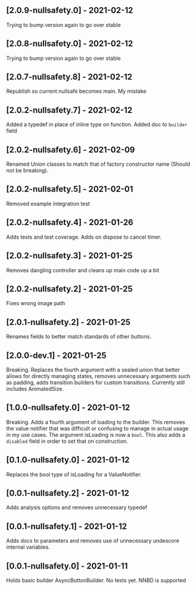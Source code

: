 ## [2.0.9-nullsafety.0] - 2021-02-12
Trying to bump version again to go over stable

## [2.0.8-nullsafety.0] - 2021-02-12
Trying to bump version again to go over stable

## [2.0.7-nullsafety.8] - 2021-02-12
Republish so current nullsafe becomes main. My mistake

## [2.0.2-nullsafety.7] - 2021-02-12
Added a typedef in place of inline type on function. Added doc to `builder` field

## [2.0.2-nullsafety.6] - 2021-02-09
Renamed Union classes to match that of factory constructor name (Should not be breaking).

## [2.0.2-nullsafety.5] - 2021-02-01
Removed example integration test

## [2.0.2-nullsafety.4] - 2021-01-26
Adds tests and test coverage. Adds on dispose to cancel timer.

## [2.0.2-nullsafety.3] - 2021-01-25
Removes dangling controller and cleans up main code up a bit

## [2.0.2-nullsafety.2] - 2021-01-25
Fixes wrong image path

## [2.0.1-nullsafety.2] - 2021-01-25
Renames fields to better match standards of other buttons. 

## [2.0.0-dev.1] - 2021-01-25

Breaking. Replaces the fourth argument with a sealed union that better allows for directly managing states, removes unnecessary arguments such as padding, adds transition builders for custom transitions. Currently still includes AnimatedSize.

## [1.0.0-nullsafety.0] - 2021-01-12

Breaking. Adds a fourth argument of loading to the builder. This removes the value notifier that was difficult or confusing to manage in actual usage in my use cases. The argument isLoading is now a `bool`. This also adds a `disabled` field in order to set that on construction.

## [0.1.0-nullsafety.0] - 2021-01-12

Replaces the bool type of isLoading for a ValueNotifier<bool>.

## [0.0.1-nullsafety.2] - 2021-01-12

Adds analysis options and removes unnecessary typedef

## [0.0.1-nullsafety.1] - 2021-01-12

Adds docs to parameters and removes use of unnecessary undescore internal variables.

## [0.0.1-nullsafety.0] - 2021-01-11

Holds basic builder AsyncButtonBuilder. No tests yet. NNBD is supported
